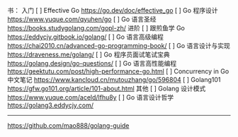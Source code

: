 书：
入门
[ ] Effective Go https://go.dev/doc/effective_go
[ ] Go 程序设计 https://www.yuque.com/qyuhen/go
[ ] Go 语言圣经 https://books.studygolang.com/gopl-zh/
进阶
[ ] 跟煎鱼学 Go https://eddycjy.gitbook.io/golang/
[ ] Go 语言高级编程 https://chai2010.cn/advanced-go-programming-book/
[ ] Go 语言设计与实现 https://draveness.me/golang/
[ ] Go 程序员面试笔试宝典 https://golang.design/go-questions/
[ ] Go 语言高性能编程 https://geektutu.com/post/high-performance-go.html
[ ] Concurrency in Go 中文笔记 https://www.kancloud.cn/mutouzhang/go/596804
[ ] Golang101 https://gfw.go101.org/article/101-about.html
其他
[ ] Golang 设计模式 https://www.yuque.com/aceld/lfhu8y
[ ] Go 语言设计哲学 https://golang3.eddycjy.com/

---

https://github.com/mao888/golang-guide
